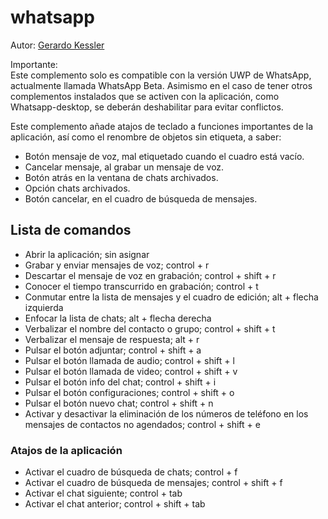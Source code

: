 # whatsapp

Autor: [Gerardo Kessler](http://gera.ar)  

Importante:  
Este complemento solo es compatible con la versión UWP de WhatsApp, actualmente llamada WhatsApp Beta. Asimismo en el caso de tener otros complementos instalados que se activen con la aplicación, como Whatsapp-desktop, se deberán deshabilitar para evitar conflictos.  

Este complemento añade atajos de teclado a funciones importantes de la aplicación, así como el renombre de objetos sin etiqueta, a saber:

* Botón mensaje de voz, mal etiquetado cuando el cuadro está vacío.
* Cancelar mensaje, al grabar un mensaje de voz.
* Botón atrás en la ventana de chats archivados.
* Opción chats archivados.
* Botón cancelar, en el cuadro de búsqueda de mensajes.

## Lista de comandos

* Abrir la aplicación; sin asignar
* Grabar y enviar mensajes de voz; control + r
* Descartar el mensaje de voz en grabación; control + shift + r
* Conocer el tiempo transcurrido en grabación; control + t
* Conmutar entre la lista de mensajes y el cuadro de edición; alt + flecha izquierda
* Enfocar la lista de chats; alt + flecha derecha
* Verbalizar el nombre del contacto o grupo; control + shift + t
* Verbalizar el mensaje de respuesta; alt + r
* Pulsar el botón adjuntar; control + shift + a
* Pulsar el botón llamada de audio; control + shift + l
* Pulsar el botón llamada de video; control + shift + v
* Pulsar el botón info del chat; control + shift + i
* Pulsar el botón configuraciones; control + shift + o
* Pulsar el botón nuevo chat; control + shift + n
* Activar y desactivar la eliminación de los números de teléfono en los mensajes de contactos no agendados; control + shift + e

### Atajos de la aplicación

* Activar el cuadro de búsqueda de chats; control + f
* Activar el cuadro de búsqueda de mensajes; control + shift + f
* Activar el chat siguiente; control + tab
* Activar el chat anterior; control + shift + tab
